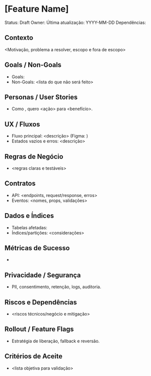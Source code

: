 # [Feature Name]

Status: Draft
Owner: <nome>
Última atualização: YYYY-MM-DD
Dependências: <links para docs relacionadas>

## Contexto
<Motivação, problema a resolver, escopo e fora de escopo>

## Goals / Non-Goals
- Goals: <lista de objetivos>
- Non-Goals: <lista do que não será feito>

## Personas / User Stories
- Como <persona>, quero <ação> para <benefício>.

## UX / Fluxos
- Fluxo principal: <descrição> (Figma: <link>)
- Estados vazios e erros: <descrição>

## Regras de Negócio
- <regras claras e testáveis>

## Contratos
- API: <endpoints, request/response, erros>
- Eventos: <nomes, props, validações>

## Dados e Índices
- Tabelas afetadas: <lista>
- Índices/partições: <considerações>

## Métricas de Sucesso
- <KPIs e como medir>

## Privacidade / Segurança
- PII, consentimento, retenção, logs, auditoria.

## Riscos e Dependências
- <riscos técnicos/negócio e mitigação>

## Rollout / Feature Flags
- Estratégia de liberação, fallback e reversão.

## Critérios de Aceite
- <lista objetiva para validação>
